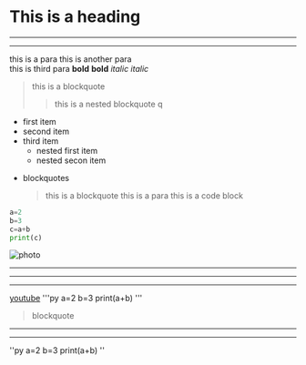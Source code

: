 # This is a heading

-----

-----

this is a para
this is another para  
this is third para
**bold**
__bold__
*italic*
_italic_

> this is a blockquote
>> this is a nested blockquote
q
- first item
- second item
- third item
	- nested first item
	- nested secon item
* blockquotes
	> this is a blockquote
	this is a para
this is a code block
~~~py
a=2
b=3
c=a+b
print(c)
~~~
![photo](https://www.google.com/search?q=images&rlz=1C1CHWL_enIN1032IN1032&sxsrf=APwXEde6eHHF7noqEm8N6l9tIyL7eAd7Vg:1682360123953&source=lnms&tbm=isch&sa=X&ved=2ahUKEwiE9Mnsj8P-AhXQT2wGHaz_DSgQ_AUoAXoECAEQAw#imgrc=9SPhZ2nyEGps3M)
***
___
---
[youtube](https://www.youtube.com/)
'''py
a=2
b=3
print(a+b)
'''

> blockquote

***

---

''py
a=2
b=3
print(a+b)
''
